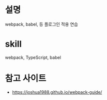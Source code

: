 # 설명

webpack, babel, 등 플로그인 적용 연습

# skill

webpack, TypeScript, babel 

# 참고 사이트

- https://joshua1988.github.io/webpack-guide/
